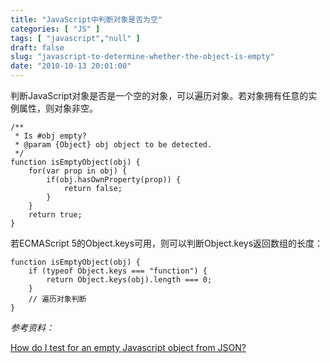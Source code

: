```yaml
---
title: "JavaScript中判断对象是否为空"
categories: [ "JS" ]
tags: [ "javascript","null" ]
draft: false
slug: "javascript-to-determine-whether-the-object-is-empty"
date: "2010-10-13 20:01:00"
---
```


判断JavaScript对象是否是一个空的对象，可以遍历对象。若对象拥有任意的实例属性，则对象非空。

    /**
     * Is #obj empty?
     * @param {Object} obj object to be detected.
     */
    function isEmptyObject(obj) {
        for(var prop in obj) {
            if(obj.hasOwnProperty(prop)) {
                return false;
            }
        }
        return true;
    }


<!--more-->


若ECMAScript 5的Object.keys可用，则可以判断Object.keys返回数组的长度：

    function isEmptyObject(obj) {
        if (typeof Object.keys === "function") {
            return Object.keys(obj).length === 0;
        }
        // 遍历对象判断
    }

*参考资料：*

[How do I test for an empty Javascript object from JSON?]()